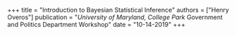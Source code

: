 +++
title = "Introduction to Bayesian Statistical Inference"
authors = ["Henry Overos"]
publication = "*University of Maryland, College Park* Government and Politics Department Workshop"
date = "10-14-2019"
+++
